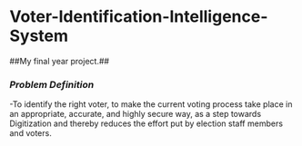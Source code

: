 # Voter-Identification-Intelligence-System
##My final year project.##
### ***Problem Definition*** ###
-To identify the right voter, to make the current
voting process take place in an appropriate, accurate, and highly secure way,
as a step towards Digitization and thereby reduces the effort put by election
staff members and voters.
